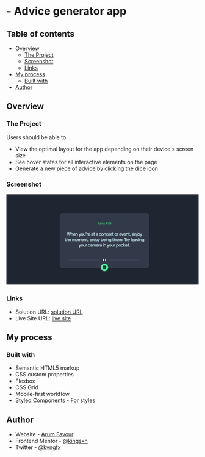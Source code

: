 # - Advice generator app

## Table of contents

- [Overview](#overview)
  - [The Project](#the-challenge)
  - [Screenshot](#screenshot)
  - [Links](#links)
- [My process](#my-process)
  - [Built with](#built-with)
- [Author](#author)



## Overview

### The Project

Users should be able to:

- View the optimal layout for the app depending on their device's screen size
- See hover states for all interactive elements on the page
- Generate a new piece of advice by clicking the dice icon

### Screenshot

![](./images/Screenshot.png)


### Links

- Solution URL: [solution URL](https://github.com/Arum-Favour/Advice-generator-App.git)
- Live Site URL: [live site](https://arum-favour.github.io/Advice-generator-App/)

## My process

### Built with

- Semantic HTML5 markup
- CSS custom properties
- Flexbox
- CSS Grid
- Mobile-first workflow
- [Styled Components](https://styled-components.com/) - For styles


## Author

- Website - [Arum Favour](https://arum-favour.github.io/My-Portfolio/)
- Frontend Mentor - [@kingsxn](https://www.frontendmentor.io/profile/Kingsxn)
- Twitter - [@kvngfx](https://www.twitter.com/kvngfx)
